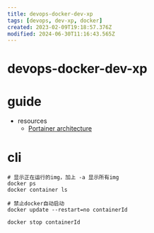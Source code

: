 ```yaml
---
title: devops-docker-dev-xp
tags: [devops, dev-xp, docker]
created: 2023-02-09T19:18:57.376Z
modified: 2024-06-30T11:16:43.565Z
---
```


# devops-docker-dev-xp

# guide

- resources
  - [Portainer architecture](https://docs.portainer.io/start/architecture)
# cli

```shell
# 显示正在运行的img，加上 -a 显示所有img
docker ps
docker container ls

# 禁止docker自动启动
docker update --restart=no containerId

docker stop containerId
```
